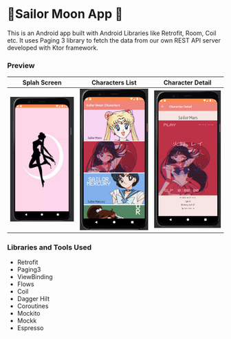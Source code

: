 
# 🎇Sailor Moon App 🎇
This is an Android app built with Android Libraries like Retrofit, Room, Coil etc. It uses Paging 3 library to fetch the data from our own REST API server developed with Ktor framework.
###  Preview
  Splah Screen  | Characters List  | Character Detail
------------- | ------------- | -------------
![](https://github.com/betulnecanli/SailorMoonApp/blob/master/Screenshots/s0.PNG?raw=true)  | ![](https://github.com/betulnecanli/SailorMoonApp/blob/master/Screenshots/s1.PNG?raw=true)  | ![](https://github.com/betulnecanli/SailorMoonApp/blob/master/Screenshots/s2.PNG?raw=true)


### Libraries and Tools Used
- Retrofit
- Paging3
- ViewBinding
- Flows
- Coil
- Dagger Hilt
- Coroutines
- Mockito 
- Mockk
- Espresso 
